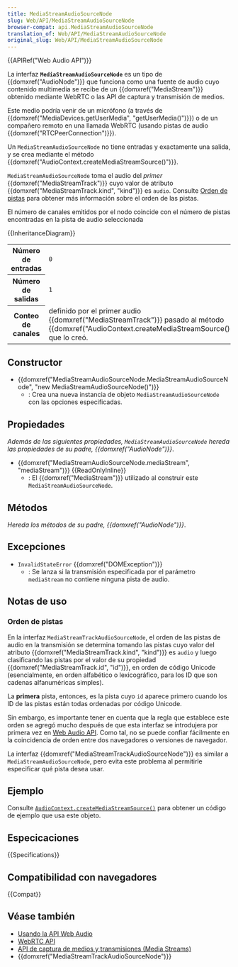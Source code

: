 ```yaml
---
title: MediaStreamAudioSourceNode
slug: Web/API/MediaStreamAudioSourceNode
browser-compat: api.MediaStreamAudioSourceNode
translation_of: Web/API/MediaStreamAudioSourceNode
original_slug: Web/API/MediaStreamAudioSourceNode
---
```


{{APIRef("Web Audio API")}}

La interfaz **`MediaStreamAudioSourceNode`** es un tipo de {{domxref("AudioNode")}} que funciona como una fuente de audio cuyo contenido multimedia se recibe de un {{domxref("MediaStream")}} obtenido mediante WebRTC o las API de captura y transmisión de medios.

Este medio podría venir de un micrófono (a través de {{domxref("MediaDevices.getUserMedia", "getUserMedia()")}}) o de un compañero remoto en una llamada WebRTC (usando pistas de audio {{domxref("RTCPeerConnection")}}).

Un `MediaStreamAudioSourceNode` no tiene entradas y exactamente una salida, y se crea mediante el método {{domxref("AudioContext.createMediaStreamSource()")}}.

`MediaStreamAudioSourceNode` toma el audio del _primer_ {{domxref("MediaStreamTrack")}} cuyo valor de atributo {{domxref("MediaStreamTrack.kind", "kind")}} es `audio`. Consulte [Orden de pistas](#orden_de_pistas) para obtener más información sobre el orden de las pistas.

El número de canales emitidos por el nodo coincide con el número de pistas encontradas en la pista de audio seleccionada

{{InheritanceDiagram}}

<table class="properties">
  <tbody>
    <tr>
      <th scope="row">Número de entradas</th>
      <td><code>0</code></td>
    </tr>
    <tr>
      <th scope="row">Número de salidas</th>
      <td><code>1</code></td>
    </tr>
    <tr>
      <th scope="row">Conteo de canales</th>
      <td>
        definido por el primer audio {{domxref("MediaStreamTrack")}} pasado al método {{domxref("AudioContext.createMediaStreamSource()")}} que lo creó.
      </td>
    </tr>
  </tbody>
</table>

## Constructor

- {{domxref("MediaStreamAudioSourceNode.MediaStreamAudioSourceNode", "new MediaStreamAudioSourceNode()")}}
  - : Crea una nueva instancia de objeto `MediaStreamAudioSourceNode` con las opciones especificadas.

## Propiedades

_Además de las siguientes propiedades, `MediaStreamAudioSourceNode` hereda las propiedades de su padre, {{domxref("AudioNode")}}_.

- {{domxref("MediaStreamAudioSourceNode.mediaStream", "mediaStream")}} {{ReadOnlyInline}}
  - : El {{domxref("MediaStream")}} utilizado al construir este `MediaStreamAudioSourceNode`.

## Métodos

_Hereda los métodos de su padre, {{domxref("AudioNode")}}_.

## Excepciones

- `InvalidStateError` {{domxref("DOMException")}}
  - : Se lanza si la transmisión especificada por el parámetro `mediaStream` no contiene ninguna pista de audio.

## Notas de uso

### Orden de pistas

En la interfaz `MediaStreamTrackAudioSourceNode`, el orden de las pistas de audio en la transmisión se determina tomando las pistas cuyo valor del atributo {{domxref("MediaStreamTrack.kind", "kind")}} es `audio` y luego clasificando las pistas por el valor de su propiedad {{domxref("MediaStreamTrack.id", "id")}}, en orden de código Unicode (esencialmente, en orden alfabético o lexicográfico, para los ID que son cadenas alfanuméricas simples).

La **primera** pista, entonces, es la pista cuyo `id` aparece primero cuando los ID de las pistas están todas ordenadas por código Unicode.

Sin embargo, es importante tener en cuenta que la regla que establece este orden se agregó mucho después de que esta interfaz se introdujera por primera vez en [Web Audio API](/es/docs/Web/API/Web_Audio_API). Como tal, no se puede confiar fácilmente en la coincidencia de orden entre dos navegadores o versiones de navegador.

La interfaz {{domxref("MediaStreamTrackAudioSourceNode")}} es similar a `MediaStreamAudioSourceNode`, pero evita este problema al permitirle especificar qué pista desea usar.

## Ejemplo

Consulte [`AudioContext.createMediaStreamSource()`](/es/docs/Web/API/AudioContext/createMediaStreamSource#example) para obtener un código de ejemplo que usa este objeto.

## Especicaciones

{{Specifications}}

## Compatibilidad con navegadores

{{Compat}}

## Véase también

- [Usando la API Web Audio](/es/docs/Web/API/Web_Audio_API/Using_Web_Audio_API)
- [WebRTC API](/es/docs/Web/API/WebRTC_API)
- [API de captura de medios y transmisiones (Media Streams)](/es/docs/Web/API/Media_Streams_API)
- {{domxref("MediaStreamTrackAudioSourceNode")}}
